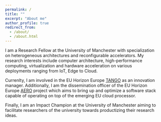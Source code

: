 ```yaml
---
permalink: /
title: ""
excerpt: "About me"
author_profile: true
redirect_from: 
  - /about/
  - /about.html
---
```


I am a Research Fellow at the University of Manchester with specialization on heterogeneous architectures and reconfigurable accelerators. My research interests include computer architecture, high-performance computing, virtualization and hardware acceleration on various deployments ranging from IoT, Edge to Cloud. 

Currenlty, I am involved in the EU Horizon Europe [TANGO](https://tango-project.eu/) as an innovation manager. Additionally, I am the dissemination officer of the EU Horizon Europe [AERO](https://aero-project.eu/) project which aims to bring up and optimize a software stack capable of operating on top of the emerging EU cloud processor.

Finally, I am an Impact Champion at the University of Manchester aiming to facilitate researchers of the university towards productizing their research ideas.
